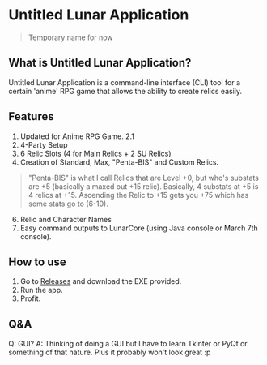 # Untitled Lunar Application

> Temporary name for now

## What is Untitled Lunar Application?

Untitled Lunar Application is a command-line interface (CLI) tool for a certain 'anime' RPG game that allows the ability to create relics easily.

## Features

1. Updated for Anime RPG Game. 2.1
2. 4-Party Setup
3. 6 Relic Slots (4 for Main Relics + 2 SU Relics)
4. Creation of Standard, Max, "Penta-BIS" and Custom Relics.
  > "Penta-BIS" is what I call Relics that are Level +0, but who's substats are +5 (basically a maxed out +15 relic). Basically, 4 substats at +5 is 4 relics at +15. Ascending the Relic to +15 gets you +75 which has some stats go to (6-10).
6. Relic and Character Names
7. Easy command outputs to LunarCore (using Java console or March 7th console).

## How to use

1. Go to [Releases](https://github.com/Bronya-Rand/Untitled-Lunar-Application/releases) and download the EXE provided.
2. Run the app.
3. Profit.

## Q&A

Q: GUI?
A: Thinking of doing a GUI but I have to learn Tkinter or PyQt or something of that nature. Plus it probably won't look great :p
